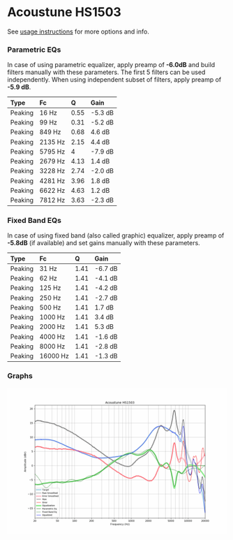 # Acoustune HS1503
See [usage instructions](https://github.com/jaakkopasanen/AutoEq#usage) for more options and info.

### Parametric EQs
In case of using parametric equalizer, apply preamp of **-6.0dB** and build filters manually
with these parameters. The first 5 filters can be used independently.
When using independent subset of filters, apply preamp of **-5.9 dB**.

| Type    | Fc      |    Q | Gain    |
|:--------|:--------|:-----|:--------|
| Peaking | 16 Hz   | 0.55 | -5.3 dB |
| Peaking | 99 Hz   | 0.31 | -5.2 dB |
| Peaking | 849 Hz  | 0.68 | 4.6 dB  |
| Peaking | 2135 Hz | 2.15 | 4.4 dB  |
| Peaking | 5795 Hz | 4    | -7.9 dB |
| Peaking | 2679 Hz | 4.13 | 1.4 dB  |
| Peaking | 3228 Hz | 2.74 | -2.0 dB |
| Peaking | 4281 Hz | 3.96 | 1.8 dB  |
| Peaking | 6622 Hz | 4.63 | 1.2 dB  |
| Peaking | 7812 Hz | 3.63 | -2.3 dB |

### Fixed Band EQs
In case of using fixed band (also called graphic) equalizer, apply preamp of **-5.8dB**
(if available) and set gains manually with these parameters.

| Type    | Fc       |    Q | Gain    |
|:--------|:---------|:-----|:--------|
| Peaking | 31 Hz    | 1.41 | -6.7 dB |
| Peaking | 62 Hz    | 1.41 | -4.1 dB |
| Peaking | 125 Hz   | 1.41 | -4.2 dB |
| Peaking | 250 Hz   | 1.41 | -2.7 dB |
| Peaking | 500 Hz   | 1.41 | 1.7 dB  |
| Peaking | 1000 Hz  | 1.41 | 3.4 dB  |
| Peaking | 2000 Hz  | 1.41 | 5.3 dB  |
| Peaking | 4000 Hz  | 1.41 | -1.6 dB |
| Peaking | 8000 Hz  | 1.41 | -2.8 dB |
| Peaking | 16000 Hz | 1.41 | -1.3 dB |

### Graphs
![](./Acoustune%20HS1503.png)